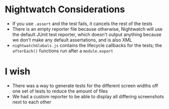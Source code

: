# Nightwatch Considerations

- If you use `.assert` and the test fails, it cancels the rest of the tests
- There is an empty reporter file because otherwise, Nightwatch  will use the default JUnit test reporter, which doesn't output anything because we don't make any default assertations, and is also XML
- `nightwatchGlobals.js` contains the lifecycle callbacks for the tests; the `afterEach()` functions run after a `module.export`

# I wish

- There was a way to generate tests for the different screen widths off one set of tests to reduce the amount of files
- We had a custom reporter to be able to display all differing screenshots next to each other